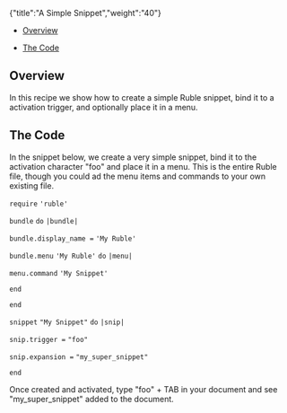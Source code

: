 {"title":"A Simple Snippet","weight":"40"} 

*   [Overview](#Overview)
    
*   [The Code](#TheCode)
    

## Overview

In this recipe we show how to create a simple Ruble snippet, bind it to a activation trigger, and optionally place it in a menu.

## The Code

In the snippet below, we create a very simple snippet, bind it to the activation character "foo" and place it in a menu. This is the entire Ruble file, though you could ad the menu items and commands to your own existing file.

`require` `'ruble'`

`bundle` `do` `|bundle|`

`bundle.display_name =` `'My Ruble'`

`bundle.menu` `'My Ruble'`  `do` `|menu|`

`menu.command` `'My Snippet'`

`end`

`end`

`snippet` `"My Snippet"`  `do` `|snip|`

`snip.trigger =` `"foo"`

`snip.expansion =` `"my_super_snippet"`

`end`

Once created and activated, type "foo" + TAB in your document and see "my\_super\_snippet" added to the document.